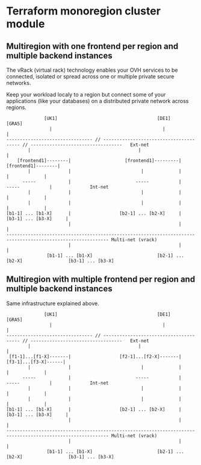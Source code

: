 # Terraform monoregion cluster module

## Multiregion with one frontend per region and multiple backend instances

The vRack (virtual rack) technology enables your OVH services to be connected, isolated or spread across one or multiple private secure networks.

Keep your workload localy to a region but connect some of your applications (like your databases) on a distributed private network across regions.

```
              [UK1]                                     [DE1]                             [GRA5]
                |                                         |                                 |
-------------------------------- // --------------------------------------- // ----------------------------------   Ext-net
        |                                        |                                  |
    [frontend1]--------|                    [frontend1]---------|              [frontend1]--------|
        |              |                          |             |                   |             |
      -----            |                        -----           |                 -----           |              Int-net
        |              |                          |             |                   |             |
        |              |                          |             |                   |             |
[b1-1] ... [b1-X]      |                  [b2-1] ... [b2-X]     |           [b3-1] ... [b3-X]     |
                       |                                        |                                 |
------------------------------------------------------------------------------------------------------------ Multi-net (vrack)
                       |                                        |                                 |
               [b1-1] ... [b1-X]                        [b2-1] ... [b2-X]                 [b3-1] ... [b3-X]
```


## Multiregion with multiple frontend per region and multiple backend instances

Same infrastructure explained above.

```
              [UK1]                                     [DE1]                             [GRA5]
                |                                         |                                 |
-------------------------------- // --------------------------------------- // ----------------------------------   Ext-net
        |                                        |                                  |
 [f1-1]...[f1-X]-------|                  [f2-1]...[f2-X]-------|            [f3-1]...[f3-X]------|
        |              |                          |             |                   |             |
      -----            |                        -----           |                 -----           |              Int-net
        |              |                          |             |                   |             |
        |              |                          |             |                   |             |
[b1-1] ... [b1-X]      |                  [b2-1] ... [b2-X]     |           [b3-1] ... [b3-X]     |
                       |                                        |                                 |
------------------------------------------------------------------------------------------------------------ Multi-net (vrack)
                       |                                        |                                 |
               [b1-1] ... [b1-X]                        [b2-1] ... [b2-X]                 [b3-1] ... [b3-X]
```
